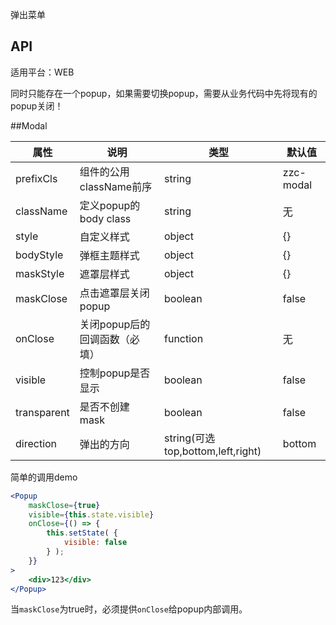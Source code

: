 弹出菜单

## API

适用平台：WEB

同时只能存在一个popup，如果需要切换popup，需要从业务代码中先将现有的popup关闭！

##Modal

| 属性               | 说明                               | 类型                              | 默认值              |
| ------------------ | ---------------------------------- | --------------------------------- | ------------------- |
| prefixCls          | 组件的公用className前序            | string                            | zzc-modal           |
| className          | 定义popup的body class              | string                            | 无                  |
| style              | 自定义样式                         | object                            | {}                  |
| bodyStyle          | 弹框主题样式                         | object                            | {}                  |
| maskStyle          | 遮罩层样式                         | object                            | {}                  |
| maskClose          | 点击遮罩层关闭popup                | boolean                           | false               |
| onClose            | 关闭popup后的回调函数（必填）      | function                          | 无                  |
| visible            | 控制popup是否显示                  | boolean                           | false               |
| transparent        | 是否不创建mask                     | boolean                           | false               |
| direction          | 弹出的方向                         | string(可选top,bottom,left,right) | bottom              |


简单的调用demo

```jsx
<Popup
    maskClose={true}
    visible={this.state.visible}
    onClose={() => {
        this.setState( {
            visible: false
        } );
    }}
>
    <div>123</div>
</Popup>
```

当`maskClose`为true时，必须提供`onClose`给popup内部调用。

